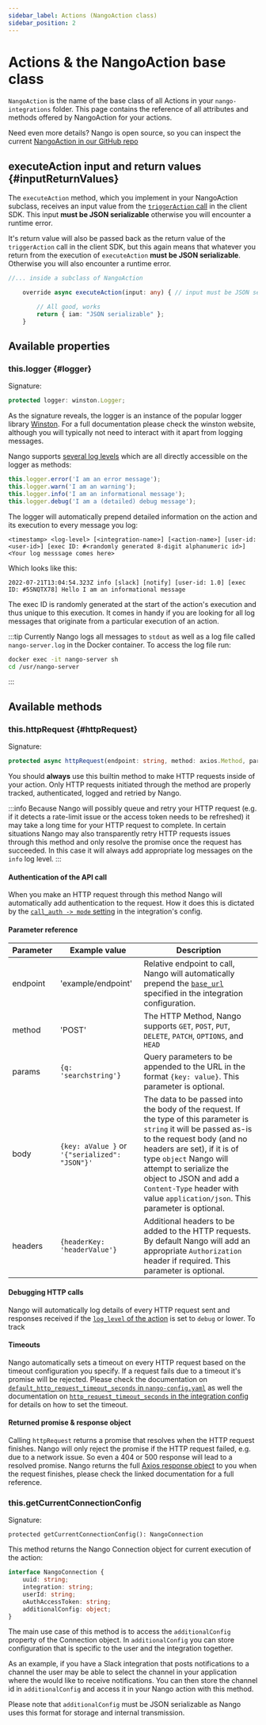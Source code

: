 ```yaml
---
sidebar_label: Actions (NangoAction class)
sidebar_position: 2
---
```


# Actions & the NangoAction base class

`NangoAction` is the name of the base class of all Actions in your `nango-integrations` folder. This page contains the reference of all attributes and methods offered by NangoAction for your actions.

Need even more details? Nango is open source, so you can inspect the current [NangoAction in our GitHub repo](https://github.com/NangoHQ/nango/blob/main/packages/action/lib/action.ts)

## executeAction input and return values {#inputReturnValues}
The `executeAction` method, which you implement in your NangoAction subclass, receives an input value from the [`triggerAction` call](reference/SDKs/node.md#triggerAction) in the client SDK. This input **must be JSON serializable** otherwise you will encounter a runtime error.

It's return value will also be passed back as the return value of the `triggerAction` call in the client SDK, but this again means that whatever you return from the execution of `executeAction` **must be JSON serializable**. Otherwise you will also encounter a runtime error.

```ts
//... inside a subclass of NangoAction

    override async executeAction(input: any) { // input must be JSON serializable

        // All good, works
        return { iam: "JSON serializable" };
    }
```

## Available properties

### this.logger {#logger}
Signature:
```ts
protected logger: winston.Logger;
```

As the signature reveals, the logger is an instance of the popular logger library [Winston](https://github.com/winstonjs/winston). For a full documentation please check the winston website, although you will typically not need to interact with it apart from logging messages.

Nango supports [several log levels](reference/configuration.md#logLevels) which are all directly accessible on the logger as methods:
```ts
this.logger.error('I am an error message');
this.logger.warn('I am an warning');
this.logger.info('I am an informational message');
this.logger.debug('I am a (detailed) debug message');
```

The logger will automatically prepend detailed information on the action and its execution to every message you log:
```
<timestamp> <log-level> [<integration-name>] [<action-name>] [user-id: <user-id>] [exec ID: #<randomly generated 8-digit alphanumeric id>] <Your log messsage comes here>
```

Which looks like this:
```
2022-07-21T13:04:54.323Z info [slack] [notify] [user-id: 1.0] [exec ID: #5SNQTX78] Hello I am an informational message
```

The exec ID is randomly generated at the start of the action's execution and thus unique to this execution. It comes in handy if you are looking for all log messages that originate from a particular execution of an action.

:::tip
Currently Nango logs all messages to `stdout` as well as a log file called `nango-server.log` in the Docker container. To access the log file run:
```bash
docker exec -it nango-server sh
cd /usr/nango-server
```
:::

## Available methods

### this.httpRequest {#httpRequest}
Signature:
```ts
protected async httpRequest(endpoint: string, method: axios.Method, params?: axios.HttpParams, body?: any, headers?: axios.HttpHeader): Promise<AxiosResponse>
```

You should **always** use this builtin method to make HTTP requests inside of your action. Only HTTP requests initiated through the method are properly tracked, authenticated, logged and retried by Nango.

:::info
Because Nango will possibly queue and retry your HTTP request (e.g. if it detects a rate-limit issue or the access token needs to be refreshed) it may take a long time for your HTTP request to complete. In certain situations Nango may also transparently retry HTTP requests issues through this method and only resolve the promise once the request has succeeded. In this case it will always add appropriate log messages on the `info` log level.
:::

#### Authentication of the API call
When you make an HTTP request through this method Nango will automatically add authentication to the request. How it does this is dictated by the [`call_auth -> mode` setting](reference/configuration.md#integrationsYaml) in the integration's config.

#### Parameter reference
| Parameter | Example value | Description |
|---|---|---|
| endpoint | 'example/endpoint' | Relative endpoint to call, Nango will automatically prepend the [`base_url`](reference/configuration.md#integrationsYaml) specified in the integration configuration.|
| method | 'POST' | The HTTP Method, Nango supports `GET`, `POST`, `PUT`, `DELETE`, `PATCH`, `OPTIONS`, and `HEAD` |
| params | `{q: 'searchstring'}` | Query parameters to be appended to the URL in the format `{key: value}`. This parameter is optional. |
| body | `{key: aValue }` or `'{"serialized": "JSON"}'` | The data to be passed into the body of the request. If the type of this parameter is `string` it will be passed as-is to the request body (and no headers are set), if it is of type `object` Nango will attempt to serialize the object to JSON and add a `Content-Type` header with value `application/json`. This parameter is optional. |
| headers | `{headerKey: 'headerValue'}` | Additional headers to be added to the HTTP requests. By default Nango will add an appropriate `Authorization` header if required. This parameter is optional.|

#### Debugging HTTP calls
Nango will automatically log details of every HTTP request sent and responses received if the [`log_level` of the action](reference/configuration.md#integrationsYaml) is set to `debug` or lower. To track 

#### Timeouts
Nango automatically sets a timeout on every HTTP request based on the timeout configuration you specify. If a request fails due to a timeout it's promise will be rejected. Please check the documentation on [`default_http_request_timeout_seconds` in `nango-config.yaml`](reference/configuration.md#nangoConfigYaml) as well the documentation on [`http_request_timeout_seconds` in the integration config](reference/configuration.md#integrationsYaml) for details on how to set the timeout.

#### Returned promise & response object
Calling `httpRequest` returns a promise that resolves when the HTTP request finishes. Nango will only reject the promise if the HTTP request failed, e.g. due to a network issue. So even a 404 or 500 response will lead to a resolved promise.
Nango returns the full [Axios response object](https://axios-http.com/docs/res_schema) to you when the request finishes, please check the linked documentation for a full reference.


### this.getCurrentConnectionConfig
Signature:
```
protected getCurrentConnectionConfig(): NangoConnection
```

This method returns the Nango Connection object for current execution of the action:
```ts
interface NangoConnection {
    uuid: string;
    integration: string;
    userId: string;
    oAuthAccessToken: string;
    additionalConfig: object;
}
```

The main use case of this method is to access the `additionalConfig` property of the Connection object. In `additionalConfig` you can store configuration that is specific to the user and the integration together.

As an example, if you have a Slack integration that posts notifications to a channel the user may be able to select the channel in your application where the would like to receive notifications. You can then store the channel id in `additionalConfig` and access it in your Nango action with this method.

Please note that `additionalConfig` must be JSON serializable as Nango uses this format for storage and internal transmission.
